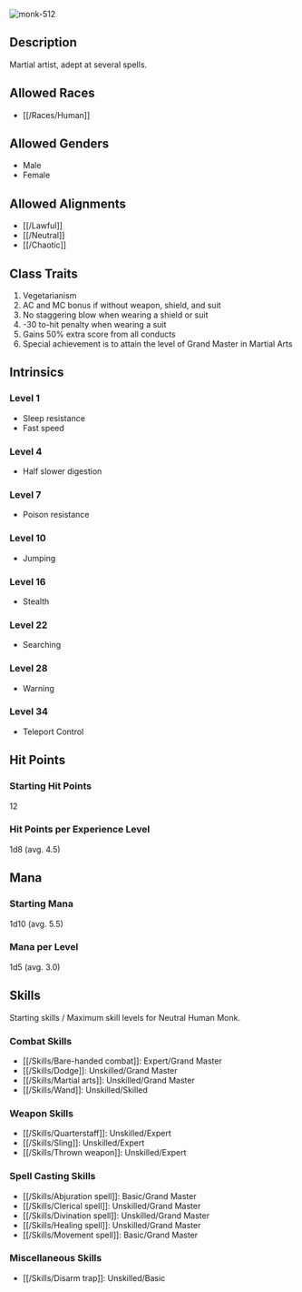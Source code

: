 ![monk-512](https://github.com/hyvanmielenpelit/GnollHack/assets/16661034/675a9363-bd29-4cbb-a373-404891c93e73)

## Description

Martial artist, adept at several spells.

## Allowed Races

- [[/Races/Human]]

## Allowed Genders

- Male
- Female

## Allowed Alignments

- [[/Lawful]]
- [[/Neutral]]
- [[/Chaotic]]

## Class Traits                                          

1. Vegetarianism
2. AC and MC bonus if without weapon, shield, and suit
3. No staggering blow when wearing a shield or suit
4. -30 to-hit penalty when wearing a suit
5. Gains 50% extra score from all conducts
6. Special achievement is to attain the level of Grand Master in Martial Arts

## Intrinsics

### Level 1

- Sleep resistance
- Fast speed

### Level 4

- Half slower digestion

### Level 7

- Poison resistance

### Level 10

- Jumping

### Level 16

- Stealth

### Level 22 

- Searching

### Level 28

- Warning

### Level 34

- Teleport Control

## Hit Points

### Starting Hit Points

12

### Hit Points per Experience Level

1d8 (avg. 4.5)

## Mana

### Starting Mana

1d10 (avg. 5.5)

### Mana per Level

1d5 (avg. 3.0)

## Skills

Starting skills / Maximum skill levels for Neutral Human Monk. 

### Combat Skills   

* [[/Skills/Bare-handed combat]]: Expert/Grand Master
* [[/Skills/Dodge]]: Unskilled/Grand Master
* [[/Skills/Martial arts]]: Unskilled/Grand Master
* [[/Skills/Wand]]: Unskilled/Skilled 

### Weapon Skills   

* [[/Skills/Quarterstaff]]: Unskilled/Expert 
* [[/Skills/Sling]]: Unskilled/Expert 
* [[/Skills/Thrown weapon]]: Unskilled/Expert 

### Spell Casting Skills  

* [[/Skills/Abjuration spell]]: Basic/Grand Master
* [[/Skills/Clerical spell]]: Unskilled/Grand Master
* [[/Skills/Divination spell]]: Unskilled/Grand Master
* [[/Skills/Healing spell]]: Unskilled/Grand Master
* [[/Skills/Movement spell]]: Basic/Grand Master

### Miscellaneous Skills

* [[/Skills/Disarm trap]]: Unskilled/Basic